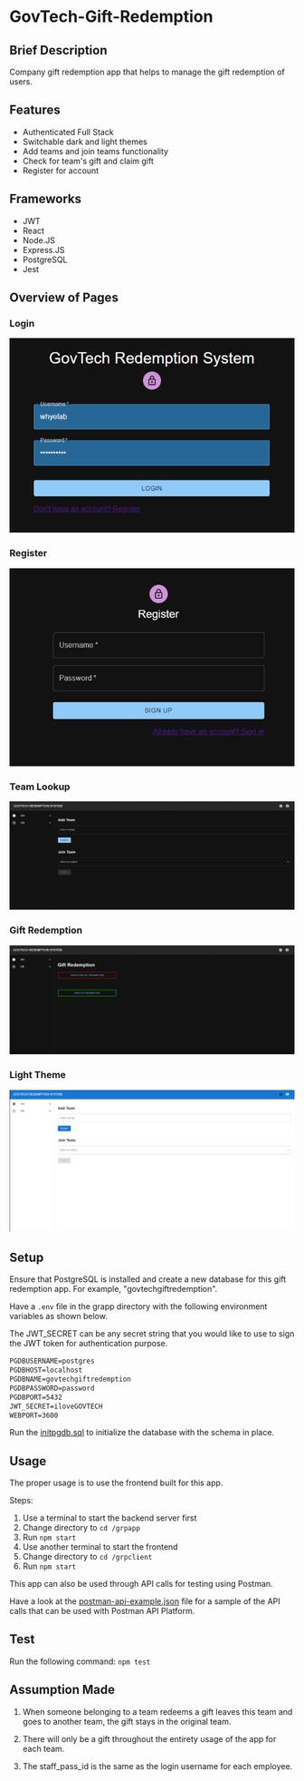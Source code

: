 # GovTech-Gift-Redemption

## Brief Description

Company gift redemption app that helps to manage the gift redemption of users.

## Features

- Authenticated Full Stack
- Switchable dark and light themes
- Add teams and join teams functionality
- Check for team's gift and claim gift
- Register for account

## Frameworks

- JWT
- React
- Node.JS
- Express.JS
- PostgreSQL
- Jest

## Overview of Pages

### Login

![login](/docs/images/login.png)

### Register

![register](/docs/images/register.png)

### Team Lookup

![team](/docs/images/teaminfolookup.png)

### Gift Redemption

![gift](/docs/images/redemption.png)

### Light Theme

![light](/docs/images/light.png)

## Setup

Ensure that PostgreSQL is installed and create a new database for this gift redemption app. For example, "govtechgiftredemption".

Have a `.env` file in the grapp directory with the following environment variables as shown below.

The JWT_SECRET can be any secret string that you would like to use to sign the JWT token for authentication purpose.

```
PGDBUSERNAME=postgres
PGDBHOST=localhost
PGDBNAME=govtechgiftredemption
PGDBPASSWORD=password
PGDBPORT=5432
JWT_SECRET=iloveGOVTECH
WEBPORT=3600
```

Run the [initpgdb.sql](/grapp/dbmanager/initpgdb.sql) to initialize the database with the schema in place.

## Usage

The proper usage is to use the frontend built for this app.

Steps:

1) Use a terminal to start the backend server first
2) Change directory to `cd /grpapp`
3) Run `npm start`
4) Use another terminal to start the frontend
5) Change directory to `cd /grpclient`
6) Run `npm start`

This app can also be used through API calls for testing using Postman.

Have a look at the [postman-api-example.json](/grapp/postman-api-example.json) file for a sample of the API calls that can be used with Postman API Platform.

## Test

Run the following command: `npm test`

## Assumption Made

1) When someone belonging to a team redeems a gift leaves this team and goes to another team, the gift stays in the original team.

2) There will only be a gift throughout the entirety usage of the app for each team.

3) The staff_pass_id is the same as the login username for each employee.
